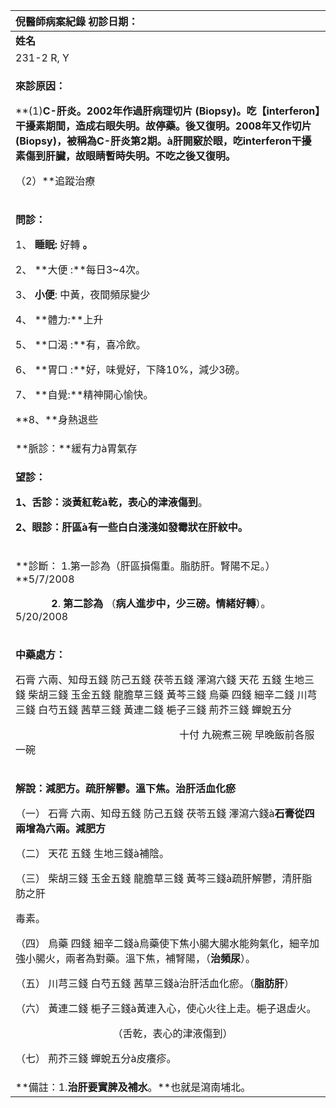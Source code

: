 ﻿|**倪醫師病案紀錄**     初診日期：|
| :- |
|**姓名**|**性別：**|**年齡及體型**|**來診日期：**|
|231-2 R, Y|F|32歲肥胖|5/20/2008|
|<p>**來診原因：**</p><p>**(1)**C-肝炎。2002年作過肝病理切片 (Biopsy)。吃【interferon】干擾素期間，造成右眼失明。故停藥。後又復明。2008年又作切片 (Biopsy)，被稱為C-肝炎第2期。à肝開竅於眼，吃interferon干擾素傷到肝臟，故眼睛暫時失明。不吃之後又復明。</p><p>**（2）**追蹤治療</p><p></p>|
|<p>**問診：**</p><p>1、 **睡眠:** 好轉 **。**</p><p>2、 **大便 :**每日3~4次。 </p><p>3、 **小便**: 中黃，夜間頻尿變少</p><p>4、 **體力:**上升</p><p>5、 **口渴 :**有，喜冷飲。</p><p>6、 **胃口 :**好，味覺好，下降10%，減少3磅。</p><p>7、 **自覺:**精神開心愉快。</p><p>**8、**身熱退些</p>|
|**脈診：**緩有力à胃氣存|
|<p>**望診：**</p><p>**1、舌診：淡黃紅乾à乾，表心的津液傷到**。</p><p>**2、眼診：肝區à有一些白白淺淺如發霉狀在肝紋中。** </p>|
|<p>**診斷： 1.第一診為（肝區損傷重。脂肪肝。腎陽不足。）**5/7/2008</p><p>`       `**2**. **第二診為** （**病人進步中，少三磅。情緒好轉**）。5/20/2008</p>|
|<p>**中藥處方：** </p><p>石膏 六兩、知母五錢 防己五錢 茯苓五錢 澤瀉六錢 天花 五錢 生地三錢 柴胡三錢 玉金五錢 龍膽草三錢 黃芩三錢 烏藥 四錢 細辛二錢 川芎三錢 白芍五錢 茜草三錢 黃連二錢 梔子三錢 荊芥三錢 蟬蛻五分</p><p>`                                `十付  九碗煮三碗  早晚飯前各服一碗</p>|
|<p>**解說：減肥方。疏肝解鬱。溫下焦。治肝活血化瘀**</p><p>（一） 石膏 六兩、知母五錢 防己五錢 茯苓五錢 澤瀉六錢à**石膏從四兩增為六兩。減肥方**</p><p>（二） 天花 五錢 生地三錢à補陰。</p><p>（三） 柴胡三錢 玉金五錢 龍膽草三錢 黃芩三錢à疏肝解鬱，清肝脂肪之肝</p><p>毒素。</p><p>（四） 烏藥 四錢 細辛二錢à烏藥使下焦小腸大腸水能夠氣化，細辛加強小腸火，兩者為對藥。溫下焦，補腎陽，（**治頻尿**）。</p><p>（五） 川芎三錢 白芍五錢 茜草三錢à治肝活血化瘀。（**脂肪肝**）</p><p>（六） 黃連二錢 梔子三錢à黃連入心，使心火往上走。梔子退虛火。</p><p>`                   `（舌乾，表心的津液傷到）</p><p>（七） 荊芥三錢 蟬蛻五分à皮癢疹。</p>|
|**備註：1.**治肝要實脾及補水**。**也就是瀉南埔北。|


